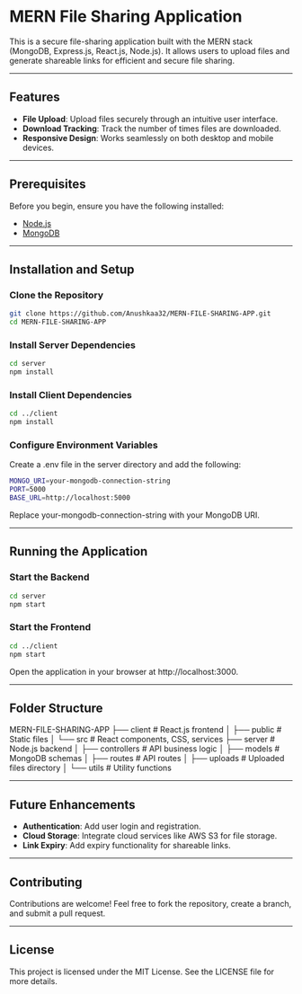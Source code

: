 # MERN File Sharing Application

This is a secure file-sharing application built with the MERN stack (MongoDB, Express.js, React.js, Node.js). It allows users to upload files and generate shareable links for efficient and secure file sharing.

---

## Features

- **File Upload**: Upload files securely through an intuitive user interface.
- **Download Tracking**: Track the number of times files are downloaded.
- **Responsive Design**: Works seamlessly on both desktop and mobile devices.

---

## Prerequisites

Before you begin, ensure you have the following installed:

- [Node.js](https://nodejs.org/)
- [MongoDB](https://www.mongodb.com/)

---

## Installation and Setup

### Clone the Repository

```bash
git clone https://github.com/Anushkaa32/MERN-FILE-SHARING-APP.git
cd MERN-FILE-SHARING-APP
```
### Install Server Dependencies
```bash
cd server
npm install
```
### Install Client Dependencies
```bash
cd ../client
npm install
```

### Configure Environment Variables
Create a .env file in the server directory and add the following:
```bash
MONGO_URI=your-mongodb-connection-string
PORT=5000
BASE_URL=http://localhost:5000
```
Replace your-mongodb-connection-string with your MongoDB URI.

---

## Running the Application

### Start the Backend
```bash
cd server
npm start
```

### Start the Frontend
```bash
cd ../client
npm start
```
Open the application in your browser at http://localhost:3000.

---

## Folder Structure
MERN-FILE-SHARING-APP
├── client                 # React.js frontend
│   ├── public             # Static files
│   └── src                # React components, CSS, services
├── server                 # Node.js backend
│   ├── controllers        # API business logic
│   ├── models             # MongoDB schemas
│   ├── routes             # API routes
│   ├── uploads            # Uploaded files directory
│   └── utils              # Utility functions

---

## Future Enhancements
- **Authentication**: Add user login and registration.
- **Cloud Storage**: Integrate cloud services like AWS S3 for file storage.
- **Link Expiry**: Add expiry functionality for shareable links.

---

## Contributing
Contributions are welcome! Feel free to fork the repository, create a branch, and submit a pull request.

---

## License
This project is licensed under the MIT License. See the LICENSE file for more details.


